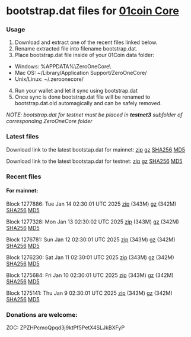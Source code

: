 # bootstrap.dat files for [01coin Core](https://01coin.io)

### Usage

1. Download and extract one of the recent files linked below.
2. Rename extracted file into filename bootstrap.dat.
3. Place bootstrap.dat file inside of your 01Coin data folder:
 - Windows: %APPDATA%\ZeroOneCore\
 - Mac OS: ~/Library/Application Support/ZeroOneCore/
 - Unix/Linux: ~/.zeroonecore/
4. Run your wallet and let it sync using bootstrap.dat
5. Once sync is done bootstrap.dat file will be renamed to bootstrap.dat.old automagically and can be safely removed.

_NOTE: bootstrap.dat for testnet must be placed in **testnet3** subfolder of corresponding ZeroOneCore folder_

### Latest files
Download link to the latest bootstap.dat for mainnet: [zip](https://files.01coin.io/mainnet/bootstrap.dat.zip) [gz](https://files.01coin.io/mainnet/bootstrap.dat.tar.gz) [SHA256](https://files.01coin.io/mainnet/sha256.txt) [MD5](https://files.01coin.io/mainnet/md5.txt)

Download link to the latest bootstap.dat for testnet: [zip](https://files.01coin.io/testnet/bootstrap.dat.zip) [gz](https://files.01coin.io/testnet/bootstrap.dat.tar.gz) [SHA256](https://files.01coin.io/testnet/sha256.txt) [MD5](https://files.01coin.io/testnet/md5.txt)

### Recent files

#### For mainnet:

Block 1277886: Tue Jan 14 02:30:01 UTC 2025 [zip](https://files.01coin.io/mainnet/2025-01-14/bootstrap.dat.zip) (343M) [gz](https://files.01coin.io/mainnet/2025-01-14/bootstrap.dat.tar.gz) (342M) [SHA256](https://files.01coin.io/mainnet/2025-01-14/sha256.txt) [MD5](https://files.01coin.io/mainnet/2025-01-14/md5.txt)

Block 1277328: Mon Jan 13 02:30:02 UTC 2025 [zip](https://files.01coin.io/mainnet/2025-01-13/bootstrap.dat.zip) (343M) [gz](https://files.01coin.io/mainnet/2025-01-13/bootstrap.dat.tar.gz) (342M) [SHA256](https://files.01coin.io/mainnet/2025-01-13/sha256.txt) [MD5](https://files.01coin.io/mainnet/2025-01-13/md5.txt)

Block 1276781: Sun Jan 12 02:30:01 UTC 2025 [zip](https://files.01coin.io/mainnet/2025-01-12/bootstrap.dat.zip) (343M) [gz](https://files.01coin.io/mainnet/2025-01-12/bootstrap.dat.tar.gz) (342M) [SHA256](https://files.01coin.io/mainnet/2025-01-12/sha256.txt) [MD5](https://files.01coin.io/mainnet/2025-01-12/md5.txt)

Block 1276230: Sat Jan 11 02:30:01 UTC 2025 [zip](https://files.01coin.io/mainnet/2025-01-11/bootstrap.dat.zip) (343M) [gz](https://files.01coin.io/mainnet/2025-01-11/bootstrap.dat.tar.gz) (342M) [SHA256](https://files.01coin.io/mainnet/2025-01-11/sha256.txt) [MD5](https://files.01coin.io/mainnet/2025-01-11/md5.txt)

Block 1275684: Fri Jan 10 02:30:01 UTC 2025 [zip](https://files.01coin.io/mainnet/2025-01-10/bootstrap.dat.zip) (343M) [gz](https://files.01coin.io/mainnet/2025-01-10/bootstrap.dat.tar.gz) (342M) [SHA256](https://files.01coin.io/mainnet/2025-01-10/sha256.txt) [MD5](https://files.01coin.io/mainnet/2025-01-10/md5.txt)

Block 1275141: Thu Jan  9 02:30:01 UTC 2025 [zip](https://files.01coin.io/mainnet/2025-01-09/bootstrap.dat.zip) (343M) [gz](https://files.01coin.io/mainnet/2025-01-09/bootstrap.dat.tar.gz) (342M) [SHA256](https://files.01coin.io/mainnet/2025-01-09/sha256.txt) [MD5](https://files.01coin.io/mainnet/2025-01-09/md5.txt)


### Donations are welcome:

ZOC: ZPZHPcmoQpqd3j9ktPf5PetX4SLJkBXFyP
